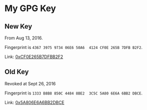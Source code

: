 # My GPG Key

## New Key

From Aug 13, 2016.

Fingerprint is `4367 3975 9734 06E6 50A6  4124 CF0E 265B 7DFB B2F2`.

Link: [0xCF0E265B7DFBB2F2](https://keyserver.ubuntu.com/pks/lookup?op=index&search=0xCF0E265B7DFBB2F2)

## Old Key

Revoked at Sept 26, 2016

Fingerprint is `1333 B8B8 850C 4484 8BE2  3C5C 5A80 6E6A 6BB2 DBCE`.

Link: [0x5A806E6A6BB2DBCE](https://keyserver.ubuntu.com/pks/lookup?op=index&search=0x5A806E6A6BB2DBCE)
